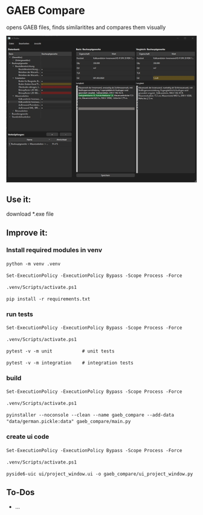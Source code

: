 # GAEB Compare
opens GAEB files, finds similaritites and compares them visually

![Screenshot of the example import.](example_screenshot.jpg)

## Use it:
download *.exe file

## Improve it:

### Install required modules in venv

`python -m venv .venv`

`Set-ExecutionPolicy -ExecutionPolicy Bypass -Scope Process -Force`

`.venv/Scripts/activate.ps1`

`pip install -r requirements.txt`


### run tests

`Set-ExecutionPolicy -ExecutionPolicy Bypass -Scope Process -Force`

`.venv/Scripts/activate.ps1`

`pytest -v -m unit           # unit tests`

`pytest -v -m integration    # integration tests`

### build

`Set-ExecutionPolicy -ExecutionPolicy Bypass -Scope Process -Force`

`.venv/Scripts/activate.ps1`

`pyinstaller --noconsole --clean --name gaeb_compare --add-data "data/german.pickle:data" gaeb_compare/main.py`

### create ui code

`Set-ExecutionPolicy -ExecutionPolicy Bypass -Scope Process -Force`

`.venv/Scripts/activate.ps1`

`pyside6-uic ui/project_window.ui -o gaeb_compare/ui_project_window.py`

## To-Dos
- ...